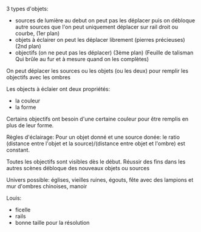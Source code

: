 3 types d'objets:

- sources de lumière au debut on peut pas les déplacer puis on débloque autre sources que l'on peut uniquement déplacer sur rail droit ou courbe, (1er plan)
- objets à éclairer on peut les déplacer librement (pierres précieuses) (2nd plan)
- objectifs (on ne peut pas les déplacer) (3ème plan) (Feuille de talisman Qui brûle au fur et à mesure quand on les complètes)

On peut déplacer les sources ou les objets (ou les deux) pour remplir les objectifs
avec les ombres

Les objects à éclaier ont deux propriétés:

- la couleur
- la forme

Certains objectifs ont besoin d'une certaine couleur pour être remplis en plus de leur forme.

Règles d'éclairage:
Pour un objet donné et une source donée: le ratio (distance entre l'objet et la source)/(distance entre objet et l'ombre) est constant.

Toutes les objectifs sont visibles dès le début.
Réussir des fins dans les autres scènes débloque des nouveaux objets ou sources

Univers possible: églises, vieilles ruines, égouts, fête avec des lampions et mur d'ombres chinoises, manoir

Louis:

- ficelle
- rails
- bonne taille pour la résolution
